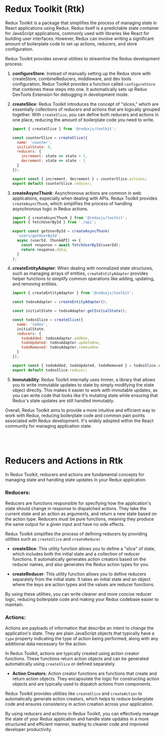 # Redux Toolkit (Rtk)
Redux Toolkit is a package that simplifies the process of managing state in React applications using Redux. Redux itself is a predictable state container for JavaScript applications, commonly used with libraries like React for building user interfaces. However, Redux can involve writing a significant amount of boilerplate code to set up actions, reducers, and store configuration.

Redux Toolkit provides several utilities to streamline the Redux development process:

1. **configureStore**: Instead of manually setting up the Redux store with createStore, combineReducers, middleware, and dev tools configuration, Redux Toolkit provides a function called `configureStore` that combines these steps into one. It automatically sets up Redux DevTools Extension for debugging in development mode.

2. **createSlice**: Redux Toolkit introduces the concept of "slices," which are essentially collections of reducers and actions that are logically grouped together. With `createSlice`, you can define both reducers and actions in one place, reducing the amount of boilerplate code you need to write.

   ```javascript
   import { createSlice } from '@reduxjs/toolkit';

   const counterSlice = createSlice({
     name: 'counter',
     initialState: 0,
     reducers: {
       increment: state => state + 1,
       decrement: state => state - 1
     }
   });

   export const { increment, decrement } = counterSlice.actions;
   export default counterSlice.reducer;
   ```

3. **createAsyncThunk**: Asynchronous actions are common in web applications, especially when dealing with APIs. Redux Toolkit provides `createAsyncThunk`, which simplifies the process of handling asynchronous logic in Redux actions.

   ```javascript
   import { createAsyncThunk } from '@reduxjs/toolkit';
   import { fetchUserById } from './api';

   export const getUserById = createAsyncThunk(
     'users/getUserById',
     async (userId, thunkAPI) => {
       const response = await fetchUserById(userId);
       return response.data;
     }
   );
   ```

4. **createEntityAdapter**: When dealing with normalized state structures, such as managing arrays of entities, `createEntityAdapter` provides helper functions to simplify common operations like adding, updating, and removing entities.

   ```javascript
   import { createEntityAdapter } from '@reduxjs/toolkit';

   const todosAdapter = createEntityAdapter();

   const initialState = todosAdapter.getInitialState();

   const todosSlice = createSlice({
     name: 'todos',
     initialState,
     reducers: {
       todoAdded: todosAdapter.addOne,
       todoUpdated: todosAdapter.updateOne,
       todoRemoved: todosAdapter.removeOne
     }
   });

   export const { todoAdded, todoUpdated, todoRemoved } = todosSlice.actions;
   export default todosSlice.reducer;
   ```

5. **Immutability**: Redux Toolkit internally uses Immer, a library that allows you to write immutable updates to state by simply modifying the state object directly. This makes it easier to work with immutable updates, as you can write code that looks like it's mutating state while ensuring that Redux's state updates are still handled immutably.

Overall, Redux Toolkit aims to provide a more intuitive and efficient way to work with Redux, reducing boilerplate code and common pain points associated with Redux development. It's widely adopted within the React community for managing application state.


<br> <br>

# Reducers and Actions in Rtk

In Redux Toolkit, reducers and actions are fundamental concepts for managing state and handling state updates in your Redux application.

### Reducers:
Reducers are functions responsible for specifying how the application's state should change in response to dispatched actions. They take the current state and an action as arguments, and return a new state based on the action type. Reducers must be pure functions, meaning they produce the same output for a given input and have no side effects.

Redux Toolkit simplifies the process of defining reducers by providing utilities such as `createSlice` and `createReducer`. 

- **createSlice**: This utility function allows you to define a "slice" of state, which includes both the initial state and a collection of reducer functions. It automatically generates action creators based on the reducer names, and also generates the Redux action types for you.

- **createReducer**: This utility function allows you to define reducers separately from the initial state. It takes an initial state and an object where the keys are action types and the values are reducer functions.

By using these utilities, you can write cleaner and more concise reducer logic, reducing boilerplate code and making your Redux codebase easier to maintain.

### Actions:
Actions are payloads of information that describe an intent to change the application's state. They are plain JavaScript objects that typically have a `type` property indicating the type of action being performed, along with any additional data necessary for the action.

In Redux Toolkit, actions are typically created using action creator functions. These functions return action objects and can be generated automatically using `createSlice` or defined separately.

- **Action Creators**: Action creator functions are functions that create and return action objects. They encapsulate the logic for constructing action objects and are typically used to dispatch actions from components.

Redux Toolkit provides utilities like `createSlice` and `createAction` to automatically generate action creators, which helps to reduce boilerplate code and ensures consistency in action creation across your application.

By using reducers and actions in Redux Toolkit, you can effectively manage the state of your Redux application and handle state updates in a more structured and efficient manner, leading to cleaner code and improved developer productivity.